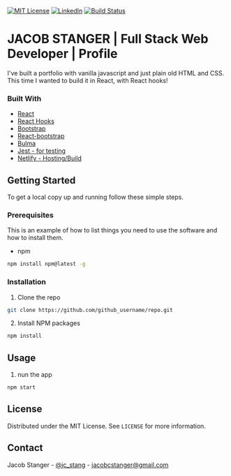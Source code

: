 
<!-- PROJECT SHIELDS -->
<!--
*** I'm using markdown "reference style" links for readability.
*** Reference links are enclosed in brackets [ ] instead of parentheses ( ).
*** See the bottom of this document for the declaration of the reference variables
*** for contributors-url, forks-url, etc. This is an optional, concise syntax you may use.
*** https://www.markdownguide.org/basic-syntax/#reference-style-links
-->
[![MIT License][license-shield]][license-url]
[![LinkedIn][linkedin-shield]][linkedin-url]
[![Build Status](https://travis-ci.org/jcstang/react-portfolio.svg?branch=master)](https://travis-ci.org/jcstang/react-portfolio)

# JACOB STANGER | Full Stack Web Developer | Profile

I've built a portfolio with vanilla javascript and just plain old HTML and CSS. This time I wanted to build it in React, with React hooks!

### Built With

* [React](https://reactjs.org/)
* [React Hooks](https://reactjs.org/docs/hooks-intro.html)
* [Bootstrap](https://getbootstrap.com/)
* [React-bootstrap](https://react-bootstrap.github.io/)
* [Bulma](https://bulma.io/)
* [Jest - for testing](https://jestjs.io/)
* [Netlify - Hosting/Build](https://www.netlify.com/)



<!-- GETTING STARTED -->
## Getting Started

To get a local copy up and running follow these simple steps.

### Prerequisites

This is an example of how to list things you need to use the software and how to install them.
* npm
```sh
npm install npm@latest -g
```

### Installation
 
1. Clone the repo
```sh
git clone https://github.com/github_username/repo.git
```
2. Install NPM packages
```sh
npm install
```



<!-- USAGE EXAMPLES -->
## Usage
1. nun the app
```sh
npm start
```

<!-- LICENSE -->
## License

Distributed under the MIT License. See `LICENSE` for more information.



<!-- CONTACT -->
## Contact

Jacob Stanger - [@jc_stang](https://twitter.com/jc_stang) - jacobcstanger@gmail.com




<!-- MARKDOWN LINKS & IMAGES -->
<!-- https://www.markdownguide.org/basic-syntax/#reference-style-links -->
[contributors-shield]: https://img.shields.io/github/contributors/othneildrew/Best-README-Template.svg?style=flat-square
[contributors-url]: https://github.com/othneildrew/Best-README-Template/graphs/contributors
[forks-shield]: https://img.shields.io/github/forks/othneildrew/Best-README-Template.svg?style=flat-square
[forks-url]: https://github.com/othneildrew/Best-README-Template/network/members
[stars-shield]: https://img.shields.io/github/stars/othneildrew/Best-README-Template.svg?style=flat-square
[stars-url]: https://github.com/othneildrew/Best-README-Template/stargazers
[issues-shield]: https://img.shields.io/github/issues/othneildrew/Best-README-Template.svg?style=flat-square
[issues-url]: https://github.com/othneildrew/Best-README-Template/issues
[license-shield]: https://img.shields.io/github/license/othneildrew/Best-README-Template.svg?style=flat-square
[license-url]: https://github.com/othneildrew/Best-README-Template/blob/master/LICENSE.txt
[linkedin-shield]: https://img.shields.io/badge/-LinkedIn-black.svg?style=flat-square&logo=linkedin&colorB=555
[linkedin-url]: https://www.linkedin.com/in/jacob-stanger/
[product-screenshot]: images/screenshot.png
[travis-shield]: https://travis-ci.org/jcstang/react-portfolio.svg?branch=master
